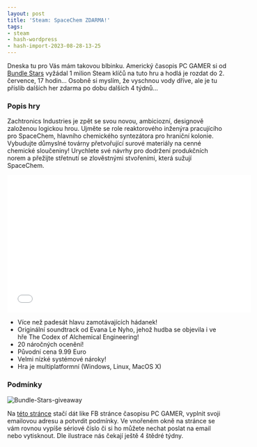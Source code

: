 ```yaml
---
layout: post
title: 'Steam: SpaceChem ZDARMA!'
tags:
- steam
- hash-wordpress
- hash-import-2023-08-28-13-25
---
```


Dneska tu pro Vás mám takovou blbinku. Americký časopis PC GAMER si od [Bundle Stars](http://www.bundlestars.com/ "Bundle stars ")&nbsp;vyžádal 1 milion Steam klíčů na tuto hru a hodlá je rozdat do 2. července, 17 hodin… Osobně si myslím, že vyschnou vody dříve, ale je tu příslib dalších her zdarma po dobu dalších 4 týdnů…

<!--more-->

### Popis hry

Zachtronics Industries je zpět se svou novou, ambiciozní, designově založenou logickou hrou. Ujměte se role reaktorového inženýra pracujícího pro SpaceChem, hlavního chemického syntezátora pro hraniční kolonie. Vybudujte důmyslné továrny přetvořující surové materiály na cenné chemické sloučeniny! Urychlete své návrhy pro dodržení produkčních norem a přežijte střetnutí se zlověstnými stvořeními, která sužují SpaceChem.

<iframe loading="lazy" src="//www.youtube.com/embed/Gk8JwvtVs38?rel=0" width="560" height="315" frameborder="0" allowfullscreen="allowfullscreen"></iframe>

- Více než padesát hlavu zamotávajících hádanek!
- Originální soundtrack od Evana Le Nyho, jehož hudba se objevila i ve hře The Codex of Alchemical Engineering!
- 20 náročných ocenění!
- Původní cena 9.99 Euro
- Velmi nízké systémové nároky!
- Hra je multiplatformní (Windows, Linux, MacOS X)

### Podmínky

![Bundle-Stars-giveaway](http://www.maxxx.cz/wp-content/uploads/2014/06/Bundle-Stars-giveaway.jpg)

Na [této stránce](http://www.pcgamer.com/2014/06/25/we-have-one-million-spacechem-steam-keys-to-give-away-with-bundle-stars/ "giwaway")&nbsp;stačí dát like FB stránce časopisu PC GAMER, vyplnit svoji emailovou adresu a potvrdit podmínky. Ve vnořeném okně na stránce se vám rovnou vypíše sériové číslo či si ho můžete nechat poslat na email nebo vytisknout. Dle ilustrace nás čekají ještě 4 štědré týdny.

<!--kg-card-end: html-->